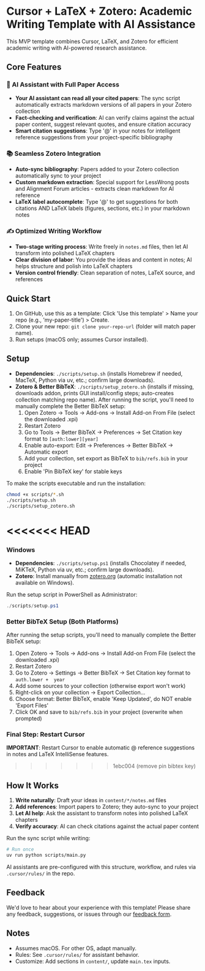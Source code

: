 # Cursor + LaTeX + Zotero: Academic Writing Template with AI Assistance

This MVP template combines Cursor, LaTeX, and Zotero for efficient academic writing with AI-powered research assistance.

## Core Features

### 🤖 AI Assistant with Full Paper Access
- **Your AI assistant can read all your cited papers**: The sync script automatically extracts markdown versions of all papers in your Zotero collection
- **Fact-checking and verification**: AI can verify claims against the actual paper content, suggest relevant quotes, and ensure citation accuracy
- **Smart citation suggestions**: Type '@' in your notes for intelligent reference suggestions from your project-specific bibliography

### 📚 Seamless Zotero Integration
- **Auto-sync bibliography**: Papers added to your Zotero collection automatically sync to your project
- **Custom markdown extraction**: Special support for LessWrong posts and Alignment Forum articles - extracts clean markdown for AI reference
- **LaTeX label autocomplete**: Type '@' to get suggestions for both citations AND LaTeX labels (figures, sections, etc.) in your markdown notes

### ✍️ Optimized Writing Workflow
- **Two-stage writing process**: Write freely in `notes.md` files, then let AI transform into polished LaTeX chapters
- **Clear division of labor**: You provide the ideas and content in notes; AI helps structure and polish into LaTeX chapters
- **Version control friendly**: Clean separation of notes, LaTeX source, and references

## Quick Start
1. On GitHub, use this as a template: Click 'Use this template' > Name your repo (e.g., 'my-paper-title') > Create.
2. Clone your new repo: `git clone your-repo-url` (folder will match paper name).
3. Run setups (macOS only; assumes Cursor installed).

## Setup
- **Dependencies**: `./scripts/setup.sh` (installs Homebrew if needed, MacTeX, Python via uv, etc.; confirm large downloads).
- **Zotero & Better BibTeX**: `./scripts/setup_zotero.sh` (installs if missing, downloads addon, prints GUI install/config steps; auto-creates collection matching repo name). After running the script, you'll need to manually complete the Better BibTeX setup:
  1. Open Zotero → Tools → Add-ons → Install Add-on From File (select the downloaded .xpi)
  2. Restart Zotero
  3. Go to Tools → Better BibTeX → Preferences → Set Citation key format to `[auth:lower][year]`
  4. Enable auto-export: Edit → Preferences → Better BibTeX → Automatic export
  5. Add your collection, set export as BibTeX to `bib/refs.bib` in your project
  6. Enable 'Pin BibTeX key' for stable keys

To make the scripts executable and run the installation:

```bash
chmod +x scripts/*.sh
./scripts/setup.sh
./scripts/setup_zotero.sh
```

<<<<<<< HEAD
=======
### Windows
- **Dependencies**: `./scripts/setup.ps1` (installs Chocolatey if needed, MiKTeX, Python via uv, etc.; confirm large downloads).
- **Zotero**: Install manually from [zotero.org](https://www.zotero.org/download/) (automatic installation not available on Windows).

Run the setup script in PowerShell as Administrator:

```powershell
./scripts/setup.ps1
```

### Better BibTeX Setup (Both Platforms)
After running the setup scripts, you'll need to manually complete the Better BibTeX setup:
1. Open Zotero → Tools → Add-ons → Install Add-on From File (select the downloaded .xpi)
2. Restart Zotero
3. Go to Zotero → Settings →  Better BibTeX → Set Citation key format to `auth.lower +  year`
4. Add some sources to your collection (otherwise export won't work)
5. Right-click on your collection → Export Collection...
6. Choose format: Better BibTeX, enable 'Keep Updated', do NOT enable 'Export Files'
7. Click OK and save to `bib/refs.bib` in your project (overwrite when prompted)

### Final Step: Restart Cursor
**IMPORTANT**: Restart Cursor to enable automatic @ reference suggestions in notes and LaTeX IntelliSense features.

>>>>>>> 1ebc004 (remove pin bibtex key)
## How It Works

1. **Write naturally**: Draft your ideas in `content/*/notes.md` files
2. **Add references**: Import papers to Zotero; they auto-sync to your project
3. **Let AI help**: Ask the assistant to transform notes into polished LaTeX chapters
4. **Verify accuracy**: AI can check citations against the actual paper content

Run the sync script while writing:

```bash
# Run once
uv run python scripts/main.py
```

AI assistants are pre-configured with this structure, workflow, and rules via `.cursor/rules/` in the repo.

## Feedback

We'd love to hear about your experience with this template! Please share any feedback, suggestions, or issues through our [feedback form](https://docs.google.com/forms/d/e/1FAIpQLSdBpFHVVR9a93MyGgg1wfH7u3CwEq58SfGXMzxy0N96AngMww/viewform?usp=dialog).

## Notes
- Assumes macOS. For other OS, adapt manually.
- Rules: See `.cursor/rules/` for assistant behavior.
- Customize: Add sections in `content/`, update `main.tex` inputs. 